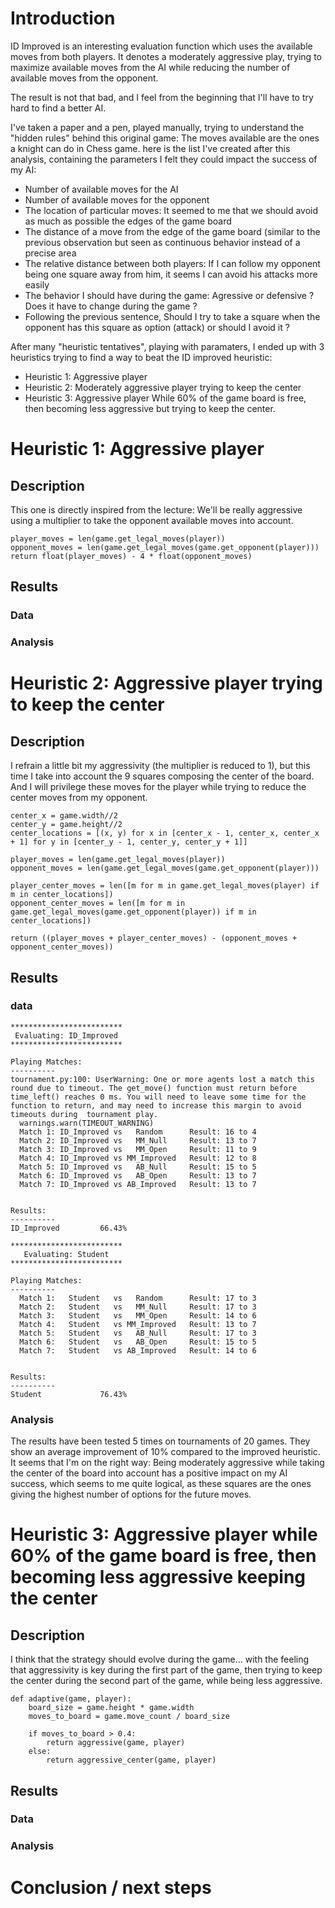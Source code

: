 # Introduction
ID Improved is an interesting evaluation function which uses the available moves from both players. 
It denotes a moderately aggressive play, trying to maximize available moves from the AI while reducing the number of available moves from the opponent.

The result is not that bad, and I feel from the beginning that I'll have to try hard to find a better AI.

I've taken a paper and a pen, played manually, trying to understand the "hidden rules" behind this original game: The moves available are the ones a knight can do in Chess game.
here is the list I've created after this analysis, containing the parameters I felt they could impact the success of my AI:

- Number of available moves for the AI
- Number of available moves for the opponent
- The location of particular moves: It seemed to me that we should avoid as much as possible the edges of the game board
- The distance of a move from the edge of the game board (similar to the previous observation but seen as continuous behavior instead of a precise area
- The relative distance between both players: If I can follow my opponent being one square away from him, it seems I can avoid his attacks more easily
- The behavior I should have during the game: Agressive or defensive ? Does it have to change during the game ?
- Following the previous sentence, Should I try to take a square when the opponent has this square as option (attack) or should I avoid it ?

After many "heuristic tentatives", playing with paramaters, I ended up with 3 heuristics trying to find a way to beat the ID improved heuristic:
- Heuristic 1: Aggressive player
- Heuristic 2: Moderately aggressive player trying to keep the center
- Heuristic 3: Aggressive player While 60% of the game board is free, then becoming less aggressive but trying to keep the center.


# Heuristic 1: Aggressive player
## Description
This one is directly inspired from the lecture: We'll be really aggressive using a multiplier to take the opponent available moves into account.
```
player_moves = len(game.get_legal_moves(player))
opponent_moves = len(game.get_legal_moves(game.get_opponent(player)))
return float(player_moves) - 4 * float(opponent_moves)
```
## Results
### Data

### Analysis


# Heuristic 2: Aggressive player trying to keep the center
## Description
I refrain a little bit my aggressivity (the multiplier is reduced to 1), but this time I take into account the 9 squares composing the center of the board. And I will privilege these moves for the player while trying to reduce the center moves from my opponent.

```
center_x = game.width//2
center_y = game.height//2
center_locations = [(x, y) for x in [center_x - 1, center_x, center_x + 1] for y in [center_y - 1, center_y, center_y + 1]]

player_moves = len(game.get_legal_moves(player))
opponent_moves = len(game.get_legal_moves(game.get_opponent(player)))

player_center_moves = len([m for m in game.get_legal_moves(player) if m in center_locations])
opponent_center_moves = len([m for m in game.get_legal_moves(game.get_opponent(player)) if m in center_locations])

return ((player_moves + player_center_moves) - (opponent_moves + opponent_center_moves))
```

## Results
### data
```
*************************
 Evaluating: ID_Improved 
*************************

Playing Matches:
----------
tournament.py:100: UserWarning: One or more agents lost a match this round due to timeout. The get_move() function must return before time_left() reaches 0 ms. You will need to leave some time for the function to return, and may need to increase this margin to avoid timeouts during  tournament play.
  warnings.warn(TIMEOUT_WARNING)
  Match 1: ID_Improved vs   Random    	Result: 16 to 4
  Match 2: ID_Improved vs   MM_Null   	Result: 13 to 7
  Match 3: ID_Improved vs   MM_Open   	Result: 11 to 9
  Match 4: ID_Improved vs MM_Improved 	Result: 12 to 8
  Match 5: ID_Improved vs   AB_Null   	Result: 15 to 5
  Match 6: ID_Improved vs   AB_Open   	Result: 13 to 7
  Match 7: ID_Improved vs AB_Improved 	Result: 13 to 7


Results:
----------
ID_Improved         66.43%

*************************
   Evaluating: Student   
*************************

Playing Matches:
----------
  Match 1:   Student   vs   Random    	Result: 17 to 3
  Match 2:   Student   vs   MM_Null   	Result: 17 to 3
  Match 3:   Student   vs   MM_Open   	Result: 14 to 6
  Match 4:   Student   vs MM_Improved 	Result: 13 to 7
  Match 5:   Student   vs   AB_Null   	Result: 17 to 3
  Match 6:   Student   vs   AB_Open   	Result: 15 to 5
  Match 7:   Student   vs AB_Improved 	Result: 14 to 6


Results:
----------
Student             76.43%
```
### Analysis
The results have been tested 5 times on tournaments of 20 games. They show an average improvement of 10% compared to the improved heuristic. It seems that I'm on the right way: Being moderately aggressive while taking the center of the board into account has a positive impact on my AI success, which seems to me quite logical, as these squares are the ones giving the highest number of options for the future moves. 

# Heuristic 3: Aggressive player while 60% of the game board is free, then becoming less aggressive keeping the center
## Description
I think that the strategy should evolve during the game... with the feeling that aggressivity is key during the first part of the game, then trying to keep the center during the second part of the game, while being less aggressive.

```
def adaptive(game, player):
    board_size = game.height * game.width
    moves_to_board = game.move_count / board_size
    
    if moves_to_board > 0.4:
        return aggressive(game, player)
    else:
        return aggressive_center(game, player)
```
## Results
### Data

### Analysis


# Conclusion / next steps

